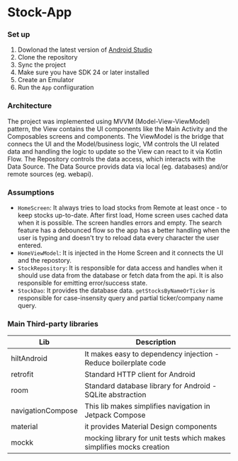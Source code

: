 # Stock-App

### Set up 

1. Dowlonad the latest version of [Android Studio](https://developer.android.com/studio)
2. Clone the repository
3. Sync the project
4. Make sure you have SDK 24 or later installed
6. Create an Emulator
5. Run the `App` confiiguration

### Architecture
The project was implemented using MVVM (Model-View-ViewModel) pattern, the View contains the UI components like the Main Activity and the Composables screens and components. The ViewModel is the bridge that connecs the UI and the Model/business logic, VM controls the UI related data and handling the logic to update so the View can react to it via Kotlin Flow. The Repository controls the data access, which interacts with the Data Source. The Data Source provids data via local (eg. databases) and/or remote sources (eg. webapi).

### Assumptions
- `HomeScreen`: It always tries to load stocks from Remote at least once - to keep stocks up-to-date. After first load, Home screen uses cached data when it is possible. The screen handles errors and empty. The search feature has a debounced flow so the app has a better handling when the user is typing and doesn't try to reload data every character the user entered.
- `HomeViewModel`: It is injected in the Home Screen and it connects the UI and the repostory.
- `StockRepository`: It is responsible for data access and handles when it should use data from the database or fetch data from the api. It is also responsible for emitting error/success state.
- `StockDao`: It provides the database data. `getStocksByNameOrTicker` is responsible for case-insensity query and partial ticker/company name query. 

### Main Third-party libraries
| Lib | Description |
|----|----|
| hiltAndroid | It makes easy to dependency injection - Reduce boilerplate code |
| retrofit | Standard HTTP client for Android |
| room  | Standard database library for Android - SQLite abstraction |
| navigationCompose | This lib makes simplifies navigation in Jetpack Compose |
| material  | it provides Material Design components |
| mockk  |mocking library for unit tests which makes simplifies mocks creation |
